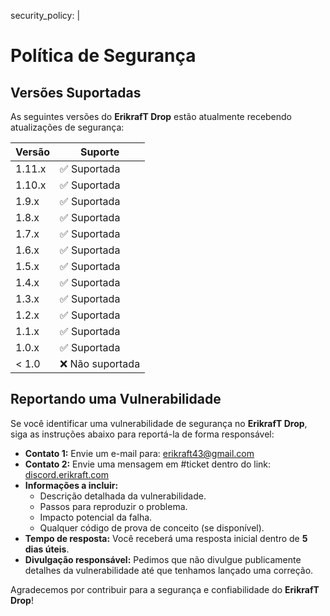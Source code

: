 security_policy: |
  # Política de Segurança

  ## Versões Suportadas

  As seguintes versões do **ErikrafT Drop** estão atualmente recebendo atualizações de segurança:

  | Versão | Suporte         |
  | ------ | --------------- |
  | 1.11.x | ✅ Suportada     |
  | 1.10.x | ✅ Suportada     |
  | 1.9.x  | ✅ Suportada     |
  | 1.8.x  | ✅ Suportada     |
  | 1.7.x  | ✅ Suportada     |
  | 1.6.x  | ✅ Suportada     |
  | 1.5.x  | ✅ Suportada     |
  | 1.4.x  | ✅ Suportada     |
  | 1.3.x  | ✅ Suportada     |
  | 1.2.x  | ✅ Suportada     |
  | 1.1.x  | ✅ Suportada     |
  | 1.0.x  | ✅ Suportada     |
  | < 1.0  | ❌ Não suportada |

  ## Reportando uma Vulnerabilidade

  Se você identificar uma vulnerabilidade de segurança no **ErikrafT Drop**, siga as instruções abaixo para reportá-la de forma responsável:

  * **Contato 1:** Envie um e-mail para: [erikraft43@gmail.com](mailto:erikraft43@gmail.com)
  * **Contato 2:** Envie uma mensagem em #ticket dentro do link: [discord.erikraft.com](https://discord.erikraft.com/)
  * **Informações a incluir:**
    * Descrição detalhada da vulnerabilidade.
    * Passos para reproduzir o problema.
    * Impacto potencial da falha.
    * Qualquer código de prova de conceito (se disponível).
  * **Tempo de resposta:** Você receberá uma resposta inicial dentro de **5 dias úteis**.
  * **Divulgação responsável:** Pedimos que não divulgue publicamente detalhes da vulnerabilidade até que tenhamos lançado uma correção.

  Agradecemos por contribuir para a segurança e confiabilidade do **ErikrafT Drop**!

